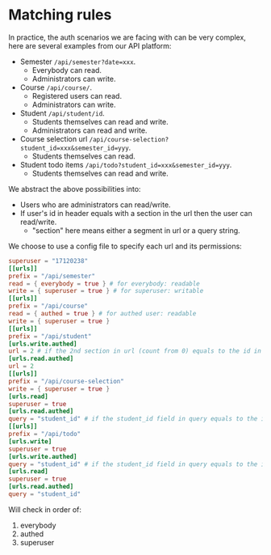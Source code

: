 # Matching rules

In practice, the auth scenarios we are facing with can be very complex, here are several examples from our API platform:

- Semester `/api/semester?date=xxx`.
  - Everybody can read.
  - Administrators can write.
- Course `/api/course/`.
  - Registered users can read.
  - Administrators can write.
- Student `/api/student/id`.
  - Students themselves can read and write.
  - Administrators can read and write.
- Course selection url `/api/course-selection?student_id=xxx&semester_id=yyy`.
  - Students themselves can read.
- Student todo items `/api/todo?student_id=xxx&semester_id=yyy`.
  - Students themselves can read and write.

We abstract the above possibilities into:

- Users who are administrators can read/write.
- If user's id in header equals with a section in the url then the user can read/write.
  - "section" here means either a segment in url or a query string.

We choose to use a config file to specify each url and its permissions:

```toml
superuser = "17120238"
[[urls]]
prefix = "/api/semester"
read = { everybody = true } # for everybody: readable
write = { superuser = true } # for superuser: writable
[[urls]]
prefix = "/api/course"
read = { authed = true } # for authed user: readable
write = { superuser = true }
[[urls]]
prefix = "/api/student"
[urls.write.authed]
url = 2 # if the 2nd section in url (count from 0) equals to the id in jwt token in header, the user can write
[urls.read.authed]
url = 2
[[urls]]
prefix = "/api/course-selection"
write = { superuser = true }
[urls.read]
superuser = true
[urls.read.authed]
query = "student_id" # if the student_id field in query equals to the id in jwt token in header, the user can write 
[[urls]]
prefix = "/api/todo"
[urls.write]
superuser = true
[urls.write.authed]
query = "student_id" # if the student_id field in query equals to the id in jwt token in header, the user can write
[urls.read]
superuser = true
[urls.read.authed]
query = "student_id"
```

Will check in order of:
1. everybody
2. authed
3. superuser